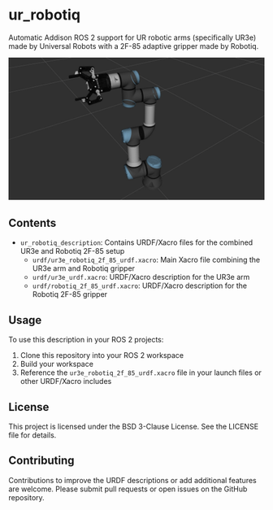 # ur_robotiq #

Automatic Addison ROS 2 support for UR robotic arms (specifically UR3e) made by Universal Robots with a 2F-85 adaptive gripper made by Robotiq.

![ur3e_robotiq_2f_85](./ur_robotiq_description/urdf/robotiq-ur3.jpg)

## Contents

- `ur_robotiq_description`: Contains URDF/Xacro files for the combined UR3e and Robotiq 2F-85 setup
  - `urdf/ur3e_robotiq_2f_85_urdf.xacro`: Main Xacro file combining the UR3e arm and Robotiq gripper
  - `urdf/ur3e_urdf.xacro`: URDF/Xacro description for the UR3e arm
  - `urdf/robotiq_2f_85_urdf.xacro`: URDF/Xacro description for the Robotiq 2F-85 gripper

## Usage

To use this description in your ROS 2 projects:

1. Clone this repository into your ROS 2 workspace
2. Build your workspace
3. Reference the `ur3e_robotiq_2f_85_urdf.xacro` file in your launch files or other URDF/Xacro includes

## License

This project is licensed under the BSD 3-Clause License. See the LICENSE file for details.

## Contributing

Contributions to improve the URDF descriptions or add additional features are welcome. Please submit pull requests or open issues on the GitHub repository.
